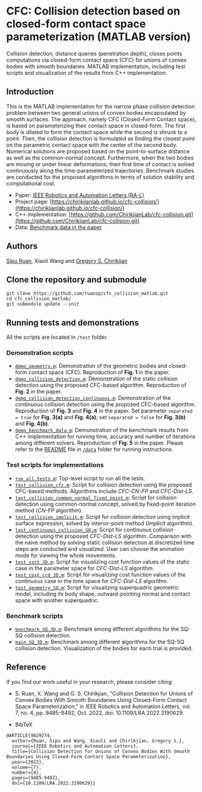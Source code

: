 # CFC: Collision detection based on closed-form contact space parameterization (MATLAB version)
Collision detection, distance queries (penetration depth), closes points computations via closed-form contact space (CFC) for unions of convex bodies with smooth boundaries. MATLAB implementation, including test scripts and visualization of the results from C++ implementation.

## Introduction
This is the MATLAB implementation for the narrow phase collision detection problem between two general unions of convex bodies encapsulated by smooth surfaces. The approach, namely CFC (Closed-Form Contact space), is based on parameterizing their contact space in closed-form. The first body is dilated to form the contact space while the second is shrunk to a point. Then, the collision detection is formulated as finding the closest point on the parametric contact space with the center of the second body. Numerical solutions are proposed based on the point-to-surface distance as well as the common-normal concept. Furthermore, when the two bodies are moving or under linear deformations, their first time of contact is solved continuously along the time-parameterized trajectories. Benchmark studies are conducted for the proposed algorithms in terms of solution stability and computational cost.

- Paper: [IEEE Robotics and Automation Letters (RA-L)](https://ieeexplore.ieee.org/document/9829274)
- Project page: [https://chirikjianlab.github.io/cfc-collision/](https://chirikjianlab.github.io/cfc-collision/)
- C++ implementation: [https://github.com/ChirikjianLab/cfc-collision.git](https://github.com/ChirikjianLab/cfc-collision.git)
- Data: [Benchmark data in the paper](https://drive.google.com/drive/folders/17jSSC-EIhiSTqXSgfoEOs4R7mzKy1d1i?usp=sharing)

## Authors
[Sipu Ruan](https://ruansp.github.io), Xiaoli Wang and [Gregory S. Chirikjian](https://scholar.google.com/citations?user=qoIuyMoAAAAJ&hl=en)

## Clone the repository and submodule
```
git clone https://github.com/ruansp/cfc_collision_matlab.git
cd cfc_collision_matlab/
git submodule update --init
```

## Running tests and demonstrations
All the scripts are located in `/test` folder.

### Demonstration scripts
- [`demo_geometry.m`](/test/demo_geometry.m): Demonstration of the geometric bodies and closed-form contact space (CFC). Reproduction of __Fig. 1__ in the paper.
- [`demo_collision_detection.m`](/test/demo_collision_detection.m): Demonstration of the static collision detection using the proposed CFC-based algorithm. Reproduction of __Fig. 2__ in the paper.
- [`demo_collision_detection_continuous.m`](/test/demo_collision_detection_continuous.m): Demonstration of the continuous collision detection using the proposed CFC-based algorithm. Reproduction of __Fig. 3__ and __Fig. 4__ in the paper. Set parameter `separated = true` for __Fig. 3(a)__ and __Fig. 4(a)__; set `separated = false` for __Fig. 3(b)__ and __Fig. 4(b)__.
- [`demo_benchmark_data.m`](/test/demo_benchmark_data.m): Demonstration of the benchmark results from C++ implementation for running time, accuracy and number of iterations among different solvers. Reproduction of __Fig. 5__ in the paper. Please refer to the [README](/data/README.md) file in [`/data`](/data) folder for running instructions.

### Test scripts for implementations
- [`run_all_tests.m`](/test/run_all_test.m): Top-level script to run all the tests.
- [`test_collision_cfc.m`](/test/test_collision_cfc.m): Script for collision detection using the proposed CFC-based methods. Algorithms include _CFC-CN-FP_ and _CFC-Dist-LS_.
- [`test_collision_common_normal_fixed_point.m`](/test/test_collision_common_normal_fixed_point.m): Script for collision detection using common-normal concept, solved by fixed-point iteration method (_CN-FP_ algorithm).
- [`test_collision_implicit.m`](/test/test_collision_implicit.m): Script for collision detection using implicit surface expression, solved by interior-point method (_Implicit_ algorithm).
- [`test_continuous_collision_SQ.m`](/test/test_continuous_collision_SQ.m): Script for continuous collision detection using the proposed _CFC-Dist-LS_ algorithm. Comparison with the naive method by solving static collision detection at discretized time steps are conducted and visualized. User can choose the animation mode for viewing the whole movements.
- [`test_cost_3D.m`](/test/test_cost_3D.m): Script for visualizing cost function values of the static case in the parameter space for _CFC-Dist-LS_ algorithm.
- [`test_cost_ccd_3D.m`](/test/test_cost_ccd_3D.m): Script for visualizing cost function values of the continuous case in the time space for _CFC-Dist-LS_ algorithm.
- [`test_geometry_SQ.m`](/test/test_geometry_SQ.m): Script for visualizing superquadric geometric model, including its body shape, outward-pointing normal and contact space with another superquadric.

### Benchmark scripts
- [`benchmark_SQ_3D.m`](/test/benchmark_SQ_3D.m): Benchmark among different algorithms for the SQ-SQ collision detection.
- [`main_SQ_3D.m`](/test/main_SQ_3D.m): Benchmark among different algorithms for the SQ-SQ collision detection. Visualization of the bodies for each trial is provided.

## Reference
If you find our work useful in your research, please consider citing:

- S. Ruan, X. Wang and G. S. Chirikjian, "Collision Detection for Unions of Convex Bodies With Smooth Boundaries Using Closed-Form Contact Space Parameterization," in IEEE Robotics and Automation Letters, vol. 7, no. 4, pp. 9485-9492, Oct. 2022, doi: 10.1109/LRA.2022.3190629.

- BibTeX
```
@ARTICLE{9829274,
  author={Ruan, Sipu and Wang, Xiaoli and Chirikjian, Gregory S.},
  journal={IEEE Robotics and Automation Letters}, 
  title={Collision Detection for Unions of Convex Bodies With Smooth Boundaries Using Closed-Form Contact Space Parameterization}, 
  year={2022},
  volume={7},
  number={4},
  pages={9485-9492},
  doi={10.1109/LRA.2022.3190629}}
```
